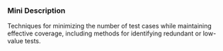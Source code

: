 ### Mini Description

Techniques for minimizing the number of test cases while maintaining effective coverage, including methods for identifying redundant or low-value tests.
